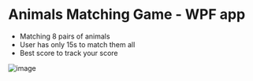 # Animals Matching Game - WPF app 

- Matching 8 pairs of animals
- User has only 15s to match them all
- Best score to track your score

![image](https://github.com/PiotrStus/MatchGame/assets/158161675/5e8bd63e-18e5-4418-9f8e-967b435ac954)

